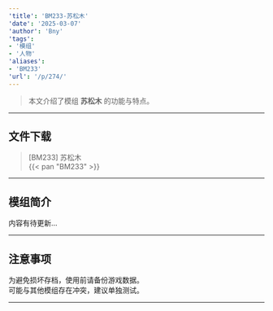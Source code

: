 ```yaml
---
'title': 'BM233-苏松木'
'date': '2025-03-07'
'author': 'Bny'
'tags':
- '模组'
- '人物'
'aliases':
- 'BM233'
'url': '/p/274/'
---
```


> 本文介绍了模组 **苏松木** 的功能与特点。

---

## 文件下载

> [BM233] 苏松木  
{{< pan "BM233" >}}  

---

## 模组简介

>  
内容有待更新...  

---

## 注意事项

>  
为避免损坏存档，使用前请备份游戏数据。  
可能与其他模组存在冲突，建议单独测试。  

---

